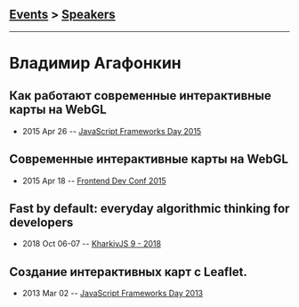## [Events](../README.md) > [Speakers](../speakers.md)
---

# Владимир Агафонкин

## Как работают современные интерактивные карты на WebGL
- 2015 Apr 26 -- [JavaScript Frameworks Day 2015](http://frameworksdays.com/event/js-frameworks-day-2015/review/webgl)    
## Современные интерактивные карты на WebGL
- 2015 Apr 18 -- [Frontend Dev Conf 2015](https://www.youtube.com/watch?v=yMmyzzApGy4)    
## Fast by default: everyday algorithmic thinking for developers
- 2018 Oct 06-07 -- [KharkivJS 9 - 2018](https://www.youtube.com/watch?v=TesnXS0HeDw)    
## Создание интерактивных карт с Leaflet.
- 2013 Mar 02 -- [JavaScript Frameworks Day 2013](https://frameworksdays.com/event/js-frameworks-day-2013/review/Building-Maps-with-Leaflet)    
